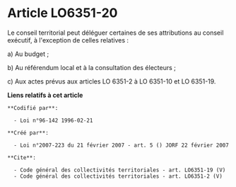 # Article LO6351-20

Le conseil territorial peut déléguer certaines de ses attributions au conseil exécutif, à l'exception de celles relatives : 

a) Au budget ; 

b) Au référendum local et à la consultation des électeurs ; 

c) Aux actes prévus aux articles LO 6351-2 à LO 6351-10 et LO 6351-19.

**Liens relatifs à cet article**

	**Codifié par**:

	  - Loi n°96-142 1996-02-21

	**Créé par**:

	  - Loi n°2007-223 du 21 février 2007 - art. 5 () JORF 22 février 2007

	**Cite**:

	  - Code général des collectivités territoriales - art. LO6351-19 (V)
	  - Code général des collectivités territoriales - art. LO6351-2 (V)

